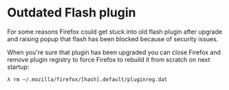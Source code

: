 # Outdated Flash plugin

For some reasons Firefox could get stuck into old flash plugin after upgrade and raising popup that flash has been blocked because of security issues.

When you're sure that plugin has been upgraded you can close Firefox and remove plugin registry to force Firefox to rebuild it from scratch on next startup:

```
λ rm ~/.mozilla/firefox/[hash].default/pluginreg.dat
```
